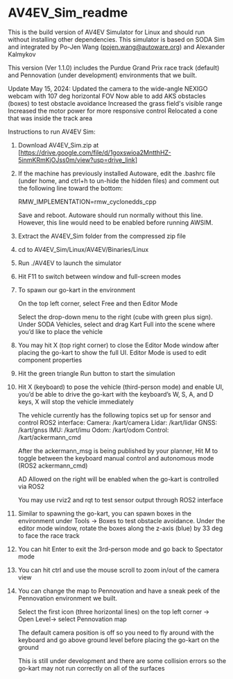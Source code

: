 # AV4EV_Sim_readme

This is the build version of AV4EV Simulator for Linux and should run without installing other dependencies. This simulator is based on SODA Sim and integrated by Po-Jen Wang (pojen.wang@autoware.org) and Alexander Kalmykov

This version (Ver 1.1.0) includes the Purdue Grand Prix race track (default) and Pennovation (under development) environments that we built.

Update May 15, 2024:
Updated the camera to the wide-angle NEXIGO webcam with 107 deg horizontal FOV
Now able to add AKS obstacles (boxes) to test obstacle avoidance
Increased the grass field's visible range
Increased the motor power for more responsive control
Relocated a cone that was inside the track area

Instructions to run AV4EV Sim:

1. Download AV4EV_Sim.zip at [https://drive.google.com/file/d/1goxswioa2MntthHZ-5inmKRmKjOJss0m/view?usp=drive_link]

2. If the machine has previously installed Autoware, edit the .bashrc file (under home, and ctrl+h to un-hide the hidden files) and comment out the following line toward the bottom:

   RMW_IMPLEMENTATION=rmw_cyclonedds_cpp

   Save and reboot. Autoware should run normally without this line. However, this line would need to be enabled before running AWSIM.

3. Extract the AV4EV_Sim folder from the compressed zip file

4. cd to AV4EV_Sim/Linux/AV4EV/Binaries/Linux

5. Run ./AV4EV to launch the simulator

6. Hit F11 to switch between window and full-screen modes

7. To spawn our go-kart in the environment

   On the top left corner, select Free and then Editor Mode

   Select the drop-down menu to the right (cube with green plus sign). Under SODA Vehicles, select and drag Kart Full into the scene where you’d like to place the vehicle

8. You may hit X (top right corner) to close the Editor Mode window after placing the go-kart to show the full UI. Editor Mode is used to edit component properties

9. Hit the green triangle Run button to start the simulation

10. Hit X (keyboard) to pose the vehicle (third-person mode) and enable UI, you’d be able to drive the go-kart with the keyboard’s W, S, A, and D keys, X will stop the vehicle immediately

    The vehicle currently has the following topics set up for sensor and control ROS2 interface:
    Camera: /kart/camera
    Lidar: /kart/lidar
    GNSS: /kart/gnss
    IMU: /kart/imu
    Odom: /kart/odom
    Control: /kart/ackermann_cmd

    After the ackermann_msg is being published by your planner, Hit M to toggle between the keyboard manual control and autonomous mode (ROS2 ackermann_cmd)

    AD Allowed on the right will be enabled when the go-kart is controlled via ROS2

    You may use rviz2 and rqt to test sensor output through ROS2 interface

11. Similar to spawning the go-kart, you can spawn boxes in the environment under Tools -> Boxes to test obstacle avoidance. Under the editor mode window, rotate the boxes along the z-axis (blue) by 33 deg to face the race track

12. You can hit Enter to exit the 3rd-person mode and go back to Spectator mode 

13. You can hit ctrl and use the mouse scroll to zoom in/out of the camera view

14. You can change the map to Pennovation and have a sneak peek of the Pennovation environment we built. 

    Select the first icon (three horizontal lines) on the top left corner -> Open Level-> select Pennovation map

    The default camera position is off so you need to fly around with the keyboard and go above ground level before placing the go-kart on the ground

    This is still under development and there are some collision errors so the go-kart may not run correctly on all of the surfaces
